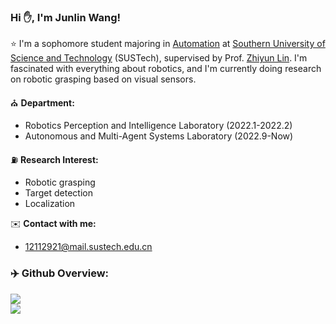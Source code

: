 ### Hi ✋, I'm Junlin Wang! 

⭐ I'm a sophomore student majoring in [Automation](https://sdim.sustech.edu.cn/) at [Southern University of Science and Technology](https://www.sustech.edu.cn/en/) (SUSTech), supervised by Prof. [Zhiyun Lin](https://scholar.google.com/citations?user=ic9y2dIAAAAJ&hl=zh-CN&oi=ao). I'm fascinated with everything about robotics, and I'm currently doing research on robotic grasping based on visual sensors.

⛪ **Department:**
-  Robotics Perception and Intelligence Laboratory (2022.1-2022.2)
-  Autonomous and Multi-Agent Systems Laboratory (2022.9-Now)

⛽ **Research Interest:**
- Robotic grasping
- Target detection
- Localization

✉️ **Contact with me:**
- 12112921@mail.sustech.edu.cn

### ‍✈️ Github Overview:

[![](https://github-readme-stats.vercel.app/api?username=HenryWJL&show_icons=true)](https://github.com/HenryWJL/github-readme-stats)  
[![](https://github-readme-stats.vercel.app/api/top-langs/?username=HenryWJL&layout=compact)](https://github.com/HenryWJL/github-readme-stats)



